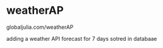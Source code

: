 # weatherAP

globaljulia.com/weatherAP

adding a weather API forecast for 7 days sotred in databaae
